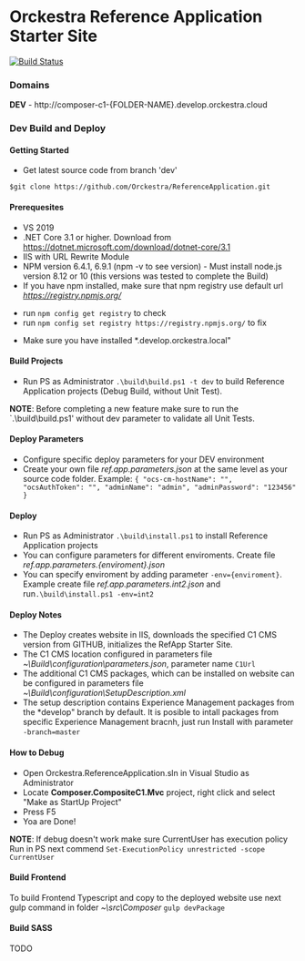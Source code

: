 # Orckestra Reference Application Starter Site

[![Build Status](https://orckestra001.visualstudio.com/OrckestraCommerce/_apis/build/status/Product%20extension%20-%20RefApp?branchName=master)](https://orckestra001.visualstudio.com/OrckestraCommerce/_build/latest?definitionId=68&branchName=master)

### Domains
**DEV** - http://composer-c1-{FOLDER-NAME}.develop.orckestra.cloud


### Dev Build and Deploy

#### Getting Started
* Get latest source code from branch 'dev'

`$git clone https://github.com/Orckestra/ReferenceApplication.git`

#### Prerequesites
* VS 2019
* .NET Core 3.1 or higher. Download from https://dotnet.microsoft.com/download/dotnet-core/3.1
* IIS with URL Rewrite Module
* NPM version 6.4.1, 6.9.1 (npm -v to see version) - Must install node.js version 8.12 or 10 (this versions was tested to complete the Build)
* If you have npm installed, make sure that npm registry use default url *https://registry.npmjs.org/*
- run `npm config get registry` to check
- run `npm config set registry https://registry.npmjs.org/` to fix 
* Make sure you have installed *.develop.orckestra.local" 

#### Build Projects
* Run PS as Administrator `.\build\build.ps1 -t dev` to build Reference Application projects (Debug Build, without Unit Test).
 
**NOTE**: Before completing a new feature make sure to run the `.\build\build.ps1' without dev parameter to validate all Unit Tests.


#### Deploy Parameters
* Configure specific deploy parameters for your DEV environment
* Create your own file *ref.app.parameters.json* at the same level as your source code folder. Example: 
`{
  "ocs-cm-hostName": "",
  "ocsAuthToken": "",
  "adminName": "admin",
  "adminPassword": "123456"
}`

#### Deploy 
- Run PS as Administrator `.\build\install.ps1` to install Reference Application projects
- You can configure parameters for different enviroments. Create file *ref.app.parameters.{enviroment}.json*
- You can specify enviroment by adding parameter `-env={enviroment}`. Example create file  *ref.app.parameters.int2.json*  and run`.\build\install.ps1 -env=int2` 

#### Deploy Notes
 * The Deploy creates website in IIS, downloads the specified C1 CMS version from GITHUB, initializes the RefApp Starter Site.
 * The C1 CMS location configured in parameters file *~\Build\configuration\parameters.json*, parameter name `C1Url` 
 * The additional C1 CMS packages, which can be installed on website can be configured in parameters file *~\Build\configuration\SetupDescription.xml*
 * The setup description contains Experience Management packages from the *develop" branch by default. It is posible to intall packages from specific Experience Management bracnh, just run Install with parameter `-branch=master`


#### How to Debug
* Open Orckestra.ReferenceApplication.sln in Visual Studio as Administrator
* Locate **Composer.CompositeC1.Mvc** project, right click and select "Make as StartUp Project"
* Press F5
* Yoa are Done!

**NOTE**: If debug doesn't work make sure CurrentUser has execution policy
Run in PS next commend `Set-ExecutionPolicy unrestricted -scope CurrentUser` 

 
#### Build Frontend
 To build Frontend Typescript and copy to the deployed website use next gulp command in folder *~\src\Composer*
 `gulp devPackage`

#### Build SASS
TODO
